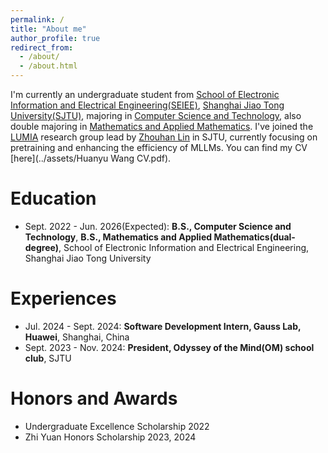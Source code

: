 ```yaml
---
permalink: /
title: "About me"
author_profile: true
redirect_from: 
  - /about/
  - /about.html
---
```


I'm currently an undergraduate student from [School of Electronic Information and Electrical Engineering(SEIEE)](https://www.seiee.sjtu.edu.cn/), [Shanghai Jiao Tong University(SJTU)](https://www.sjtu.edu.cn/), majoring in <u>Computer Science and Technology</u>, also double majoring in <u>Mathematics and Applied Mathematics</u>. I've joined the [LUMIA](https://github.com/LUMIA-Group) research group lead by [Zhouhan Lin](https://hantek.github.io/) in SJTU, currently focusing on pretraining and enhancing the efficiency of MLLMs. You can find my CV [here](../assets/Huanyu Wang CV.pdf).

Education
======
- Sept. 2022 - Jun. 2026(Expected): **B.S., Computer Science and Technology**, **B.S., Mathematics and Applied Mathematics(dual-degree)**, School of Electronic Information and Electrical Engineering, Shanghai Jiao Tong University

Experiences
======
- Jul. 2024 - Sept. 2024: **Software Development Intern, Gauss Lab, Huawei**, Shanghai, China
- Sept. 2023 - Nov. 2024: **President, Odyssey of the Mind(OM) school club**, SJTU

Honors and Awards
======
- Undergraduate Excellence Scholarship 2022
- Zhi Yuan Honors Scholarship 2023, 2024
